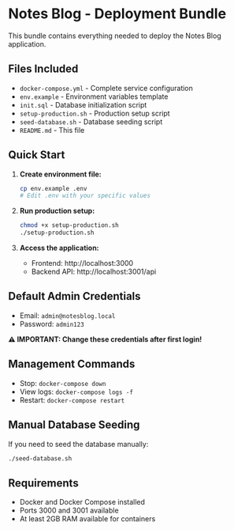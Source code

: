 # Notes Blog - Deployment Bundle

This bundle contains everything needed to deploy the Notes Blog application.

## Files Included

- `docker-compose.yml` - Complete service configuration
- `env.example` - Environment variables template
- `init.sql` - Database initialization script
- `setup-production.sh` - Production setup script
- `seed-database.sh` - Database seeding script
- `README.md` - This file

## Quick Start

1. **Create environment file:**
   ```bash
   cp env.example .env
   # Edit .env with your specific values
   ```

2. **Run production setup:**
   ```bash
   chmod +x setup-production.sh
   ./setup-production.sh
   ```

3. **Access the application:**
   - Frontend: http://localhost:3000
   - Backend API: http://localhost:3001/api

## Default Admin Credentials

- Email: `admin@notesblog.local`
- Password: `admin123`

**⚠️ IMPORTANT: Change these credentials after first login!**

## Management Commands

- Stop: `docker-compose down`
- View logs: `docker-compose logs -f`
- Restart: `docker-compose restart`

## Manual Database Seeding

If you need to seed the database manually:

```bash
./seed-database.sh
```

## Requirements

- Docker and Docker Compose installed
- Ports 3000 and 3001 available
- At least 2GB RAM available for containers
